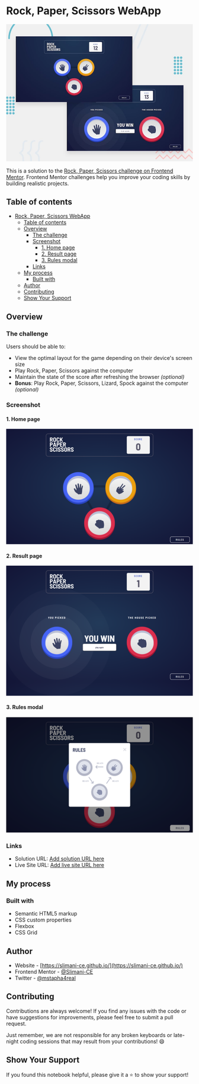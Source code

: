 # Rock, Paper, Scissors WebApp

![Design preview for the Rock, Paper, Scissors coding challenge](./design/desktop-preview.jpg)

This is a solution to the [Rock, Paper, Scissors challenge on Frontend Mentor](https://www.frontendmentor.io/challenges/rock-paper-scissors-game-pTgwgvgH). Frontend Mentor challenges help you improve your coding skills by building realistic projects. 

## Table of contents

- [Rock, Paper, Scissors WebApp](#rock-paper-scissors-webapp)
  - [Table of contents](#table-of-contents)
  - [Overview](#overview)
    - [The challenge](#the-challenge)
    - [Screenshot](#screenshot)
      - [1. Home page](#1-home-page)
      - [2. Result page](#2-result-page)
      - [3. Rules modal](#3-rules-modal)
    - [Links](#links)
  - [My process](#my-process)
    - [Built with](#built-with)
  - [Author](#author)
  - [Contributing](#contributing)
  - [Show Your Support](#show-your-support)

## Overview

### The challenge

Users should be able to:

- View the optimal layout for the game depending on their device's screen size
- Play Rock, Paper, Scissors against the computer
- Maintain the state of the score after refreshing the browser _(optional)_
- **Bonus**: Play Rock, Paper, Scissors, Lizard, Spock against the computer _(optional)_

### Screenshot
#### 1. Home page
![Home page](./screenshots/home.png)

#### 2. Result page
![Result page](./screenshots/win.png)

#### 3. Rules modal
![Rules modal](./screenshots/rules.png)

### Links

- Solution URL: [Add solution URL here](https://your-solution-url.com)
- Live Site URL: [Add live site URL here](https://your-live-site-url.com)

## My process

### Built with

- Semantic HTML5 markup
- CSS custom properties
- Flexbox
- CSS Grid

## Author

- Website - [https://slimani-ce.github.io/](https://slimani-ce.github.io/)
- Frontend Mentor - [@Slimani-CE](https://www.frontendmentor.io/profile/Slimani-CE)
- Twitter - [@mstapha4real](https://twitter.com/mstapha4real)

## Contributing
Contributions are always welcome! If you find any issues with the code or have suggestions for improvements, please feel free to submit a pull request.

Just remember, we are not responsible for any broken keyboards or late-night coding sessions that may result from your contributions! 😄

## Show Your Support
If you found this notebook helpful, please give it a ⭐️ to show your support!